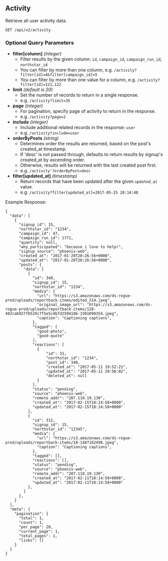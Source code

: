 ## Activity

Retrieve all user activity data. 

```
GET /api/v2/activity
```
### Optional Query Parameters
- **filter[column]** _(integer)_
  - Filter results by the given column: `id`, `campaign_id`, `campaign_run_id`, `northstar_id`
  - You can filter by more than one column, e.g. `/activity?filter[id]=4&filter[campaign_id]=5`
  - You can filter by more than one value for a column, e.g. `/activity?filter[id]=121,122`
- **limit** _(default is 20)_
  - Set the number of records to return in a single response.
  - e.g. `/activity?limit=35`
- **page** _(integer)_
  - For pagination, specify page of activity to return in the response.
  - e.g. `/activity?page=2`
- **include** _(integer)_
  - Include additional related records in the response: `user`
  - e.g. `/activity?include=user`
- **orderByPosts** _(string)_
  - Determines order the results are returned, based on the post's created_at timestamp.
  - If 'desc' is not passed through, defaults to return results by signup's created_at by ascending order. 
  - Otherwise, results will be returned with the last created post first. 
  - e.g. `/activity'?orderByPost=desc`
- **filter[updated_at]** _(timestamp)_
  - Return records that have been updated after the given `updated_at` value. 
  - e.g. `/activity?filter[updated_at]=2017-05-25 20:14:48`

Example Response:

```
{
  "data": [
    {
      "signup_id": 15,
      "northstar_id": "1234",
      "campaign_id": 47,
      "campaign_run_id": 1771,
      "quantity": null,
      "why_participated": "because i love to help!",
      "signup_source": "phoenix-web",
      "created_at": "2017-01-20T20:26:56+0000",
      "updated_at": "2017-01-20T20:26:56+0000",
      "posts": {
        "data": [
          {
            "id": 340,
            "signup_id": 15,
            "northstar_id": "1234",
            "media": {
              "url": "https://s3.amazonaws.com/ds-rogue-prod/uploads/reportback-items/edited_214.jpeg",
              "original_image_url": "https://s3.amazonaws.com/ds-rogue-prod/uploads/reportback-items/128-482cab927f6529c7f5e5c4bfd2594186-1501090354.jpeg",
              "caption": "Captioning captions",
            },
            "tagged": [
              "good-photo",
              "good-quote"
            ],
            "reactions": [
              {
                  "id": 31,
                  "northstar_id": "1234",
                  "post_id": 340,
                  "created_at": "2017-05-11 19:52:21",
                  "updated_at": "2017-05-11 20:56:02",
                  "deleted_at": null
              }
            ],
            "status": "pending",
            "source": "phoenix-web",
            "remote_addr": "207.110.19.130",
            "created_at": "2017-02-15T18:14:58+0000",
            "updated_at": "2017-02-15T18:14:58+0000"
          },
          {
            "id": 312,
            "signup_id": 15,
            "northstar_id": "12345",
            "media": {
              "url": "https://s3.amazonaws.com/ds-rogue-prod/uploads/reportback-items/18-1487182498.jpeg",
              "caption": "Captioning captions",
            },
            "tagged": [],
            "reactions": [],
            "status": "pending",
            "source": "phoenix-web",
            "remote_addr": "207.110.19.130",
            "created_at": "2017-02-11T18:14:58+0000",
            "updated_at": "2017-02-11T18:14:58+0000"
          },
        ]
      },
    }
  ],
  "meta": {
    "pagination": {
      "total": 1,
      "count": 1,
      "per_page": 20,
      "current_page": 1,
      "total_pages": 1,
      "links": []
    }
  }
}
```
